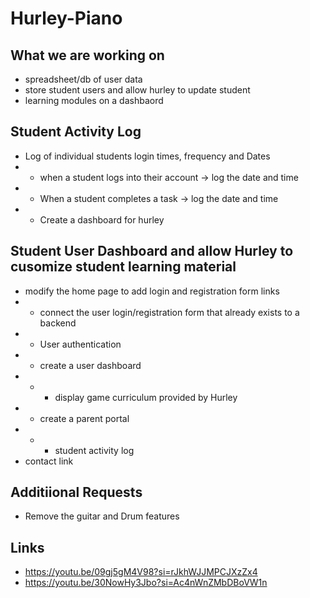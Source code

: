# Hurley-Piano

## What we are working on
- spreadsheet/db of user data
- store student users and allow hurley to update student
- learning modules on a dashbaord

## Student Activity Log
- Log of individual students login times, frequency and Dates
- - when a student logs into their account -> log the date and time
- - When a student completes a task -> log the date and time
- - Create a dashboard for hurley

## Student User Dashboard and allow Hurley to cusomize student learning material
-  modify the home page to add login and registration form links
- - connect the user login/registration form that already exists to a backend
- - User authentication
- - create a user dashboard
- - - display game curriculum provided by Hurley
- - create a parent portal
- - - student activity log
- contact link

## Additiional Requests

- Remove the guitar and Drum features


## Links
- https://youtu.be/09gj5gM4V98?si=rJkhWJJMPCJXzZx4
- https://youtu.be/30NowHy3Jbo?si=Ac4nWnZMbDBoVW1n